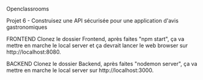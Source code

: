  
Openclassrooms

Projet 6 - Construisez une API sécurisée pour une application d'avis gastronomiques

FRONTEND
Clonez le dossier Frontend, après faites "npm start", ça va mettre en marche le local server et ça devrait lancer le web browser sur http://localhost:8080.

BACKEND
Clonez le dossier Backend, après faites "nodemon server", ça va mettre en marche le local server sur http://localhost:3000.
